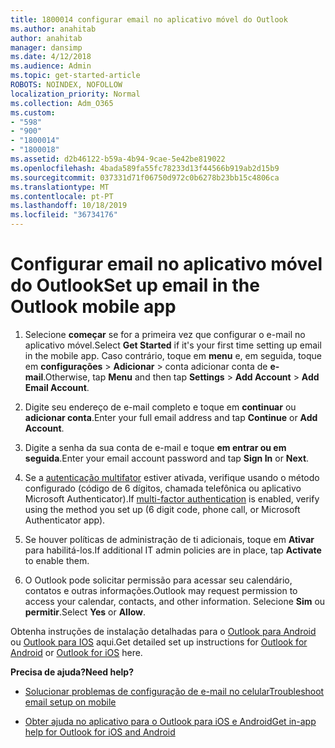 ```yaml
---
title: 1800014 configurar email no aplicativo móvel do Outlook
ms.author: anahitab
author: anahitab
manager: dansimp
ms.date: 4/12/2018
ms.audience: Admin
ms.topic: get-started-article
ROBOTS: NOINDEX, NOFOLLOW
localization_priority: Normal
ms.collection: Adm_O365
ms.custom:
- "598"
- "900"
- "1800014"
- "1800018"
ms.assetid: d2b46122-b59a-4b94-9cae-5e42be819022
ms.openlocfilehash: 4bada589fa55fc78233d13f44566b919ab2d15b9
ms.sourcegitcommit: 037331d71f06750d972c0b6278b23bb15c4806ca
ms.translationtype: MT
ms.contentlocale: pt-PT
ms.lasthandoff: 10/18/2019
ms.locfileid: "36734176"
---
```

# <a name="set-up-email-in-the-outlook-mobile-app"></a><span data-ttu-id="29b44-102">Configurar email no aplicativo móvel do Outlook</span><span class="sxs-lookup"><span data-stu-id="29b44-102">Set up email in the Outlook mobile app</span></span>

1. <span data-ttu-id="29b44-103">Selecione **começar** se for a primeira vez que configurar o e-mail no aplicativo móvel.</span><span class="sxs-lookup"><span data-stu-id="29b44-103">Select **Get Started** if it's your first time setting up email in the mobile app.</span></span> <span data-ttu-id="29b44-104">Caso contrário, toque em **menu** e, em seguida, toque em **configurações** \> **Adicionar** \> conta adicionar conta de **e-mail**.</span><span class="sxs-lookup"><span data-stu-id="29b44-104">Otherwise, tap **Menu** and then tap **Settings** \> **Add Account** \> **Add Email Account**.</span></span>

2. <span data-ttu-id="29b44-105">Digite seu endereço de e-mail completo e toque em **continuar** ou **adicionar conta**.</span><span class="sxs-lookup"><span data-stu-id="29b44-105">Enter your full email address and tap **Continue** or **Add Account**.</span></span>

3. <span data-ttu-id="29b44-106">Digite a senha da sua conta de e-mail e toque **em entrar ou em** **seguida**.</span><span class="sxs-lookup"><span data-stu-id="29b44-106">Enter your email account password and tap **Sign In** or **Next**.</span></span>

4. <span data-ttu-id="29b44-107">Se a [autenticação multifator](https://docs.microsoft.com/office365/admin/security-and-compliance/set-up-multi-factor-authentication) estiver ativada, verifique usando o método configurado (código de 6 dígitos, chamada telefônica ou aplicativo Microsoft Authenticator).</span><span class="sxs-lookup"><span data-stu-id="29b44-107">If [multi-factor authentication](https://docs.microsoft.com/office365/admin/security-and-compliance/set-up-multi-factor-authentication) is enabled, verify using the method you set up (6 digit code, phone call, or Microsoft Authenticator app).</span></span>

5. <span data-ttu-id="29b44-108">Se houver políticas de administração de ti adicionais, toque em **Ativar** para habilitá-los.</span><span class="sxs-lookup"><span data-stu-id="29b44-108">If additional IT admin policies are in place, tap **Activate** to enable them.</span></span>

6. <span data-ttu-id="29b44-109">O Outlook pode solicitar permissão para acessar seu calendário, contatos e outras informações.</span><span class="sxs-lookup"><span data-stu-id="29b44-109">Outlook may request permission to access your calendar, contacts, and other information.</span></span> <span data-ttu-id="29b44-110">Selecione **Sim** ou **permitir**.</span><span class="sxs-lookup"><span data-stu-id="29b44-110">Select **Yes** or **Allow**.</span></span>

<span data-ttu-id="29b44-111">Obtenha instruções de instalação detalhadas para o [Outlook para Android](https://support.office.com/article/886db551-8dfa-4fd5-b835-f8e532091872.aspx) ou [Outlook para IOS](https://support.office.com/article/b2de2161-cc1d-49ef-9ef9-81acd1c8e234.aspx) aqui.</span><span class="sxs-lookup"><span data-stu-id="29b44-111">Get detailed set up instructions for [Outlook for Android](https://support.office.com/article/886db551-8dfa-4fd5-b835-f8e532091872.aspx) or [Outlook for iOS](https://support.office.com/article/b2de2161-cc1d-49ef-9ef9-81acd1c8e234.aspx) here.</span></span>
  
 <span data-ttu-id="29b44-112">**Precisa de ajuda?**</span><span class="sxs-lookup"><span data-stu-id="29b44-112">**Need help?**</span></span>
  
- [<span data-ttu-id="29b44-113">Solucionar problemas de configuração de e-mail no celular</span><span class="sxs-lookup"><span data-stu-id="29b44-113">Troubleshoot email setup on mobile</span></span>](https://support.office.com/article/a264ef01-9c88-48fb-9285-7017e4f31f02.aspx)

- [<span data-ttu-id="29b44-114">Obter ajuda no aplicativo para o Outlook para iOS e Android</span><span class="sxs-lookup"><span data-stu-id="29b44-114">Get in-app help for Outlook for iOS and Android</span></span>](https://support.office.com/article/218a22d1-9fa5-4889-b689-de1c63493243.aspx#ID0EAABAAA=Contact_Support)
